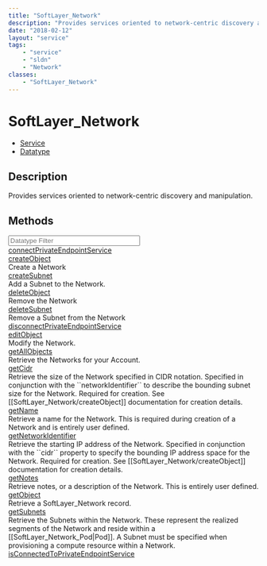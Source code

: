 ```yaml
---
title: "SoftLayer_Network"
description: "Provides services oriented to network-centric discovery and manipulation."
date: "2018-02-12"
layout: "service"
tags:
    - "service"
    - "sldn"
    - "Network"
classes:
    - "SoftLayer_Network"
---
```

# SoftLayer_Network
<div id='service-datatype'>
    <ul id='sldn-reference-tabs'>
    <li id='service'> <a href='/reference/services/SoftLayer_Network' >Service</a></li>    <li id='datatype'> <a href='/reference/datatypes/SoftLayer_Network' >Datatype</a></li>
    </ul>
</div>

## Description
Provides services oriented to network-centric discovery and manipulation. 



        
<div id="properties" class="content">
    <h2>Methods</h2>
    <div class="view-filters">
        <div class="clearfix">
            <div class="search-input-box">
                <input placeholder="Datatype Filter" onkeyup="titleSearch(inputId='edit-combine', divId='method-div', elementClass='method-row')" 
                    type="text" id="edit-combine" value="" size="30" maxlength="128" class="form-text">
            </div>
        </div>
    </div>
    <div id="method-div">
            <div class="method-row">
                        <span class='view-field-title'><a href='/reference/services/SoftLayer_Network/connectPrivateEndpointService'> connectPrivateEndpointService</a> </span>
            <div class='views-field-body'></div>
        </div>
            <div class="method-row">
                        <span class='view-field-title'><a href='/reference/services/SoftLayer_Network/createObject'> createObject</a> </span>
            <div class='views-field-body'>Create a Network</div>
        </div>
            <div class="method-row">
                        <span class='view-field-title'><a href='/reference/services/SoftLayer_Network/createSubnet'> createSubnet</a> </span>
            <div class='views-field-body'>Add a Subnet to the Network.</div>
        </div>
            <div class="method-row">
                        <span class='view-field-title'><a href='/reference/services/SoftLayer_Network/deleteObject'> deleteObject</a> </span>
            <div class='views-field-body'>Remove the Network</div>
        </div>
            <div class="method-row">
                        <span class='view-field-title'><a href='/reference/services/SoftLayer_Network/deleteSubnet'> deleteSubnet</a> </span>
            <div class='views-field-body'>Remove a Subnet from the Network</div>
        </div>
            <div class="method-row">
                        <span class='view-field-title'><a href='/reference/services/SoftLayer_Network/disconnectPrivateEndpointService'> disconnectPrivateEndpointService</a> </span>
            <div class='views-field-body'></div>
        </div>
            <div class="method-row">
                        <span class='view-field-title'><a href='/reference/services/SoftLayer_Network/editObject'> editObject</a> </span>
            <div class='views-field-body'>Modify the Network.</div>
        </div>
            <div class="method-row">
                        <span class='view-field-title'><a href='/reference/services/SoftLayer_Network/getAllObjects'> getAllObjects</a> </span>
            <div class='views-field-body'>Retrieve the Networks for your Account.</div>
        </div>
            <div class="method-row">
                        <span class='view-field-title'><a href='/reference/services/SoftLayer_Network/getCidr'> getCidr</a> </span>
            <div class='views-field-body'>Retrieve the size of the Network specified in CIDR notation. Specified in conjunction with the ``networkIdentifier`` to describe the bounding subnet size for the Network. Required for creation. See [[SoftLayer_Network/createObject]] documentation for creation details.</div>
        </div>
            <div class="method-row">
                        <span class='view-field-title'><a href='/reference/services/SoftLayer_Network/getName'> getName</a> </span>
            <div class='views-field-body'>Retrieve a name for the Network. This is required during creation of a Network and is entirely user defined.</div>
        </div>
            <div class="method-row">
                        <span class='view-field-title'><a href='/reference/services/SoftLayer_Network/getNetworkIdentifier'> getNetworkIdentifier</a> </span>
            <div class='views-field-body'>Retrieve the starting IP address of the Network. Specified in conjunction with the ``cidr`` property to specify the bounding IP address space for the Network. Required for creation. See [[SoftLayer_Network/createObject]] documentation for creation details.</div>
        </div>
            <div class="method-row">
                        <span class='view-field-title'><a href='/reference/services/SoftLayer_Network/getNotes'> getNotes</a> </span>
            <div class='views-field-body'>Retrieve notes, or a description of the Network. This is entirely user defined.</div>
        </div>
            <div class="method-row">
                        <span class='view-field-title'><a href='/reference/services/SoftLayer_Network/getObject'> getObject</a> </span>
            <div class='views-field-body'>Retrieve a SoftLayer_Network record.</div>
        </div>
            <div class="method-row">
                        <span class='view-field-title'><a href='/reference/services/SoftLayer_Network/getSubnets'> getSubnets</a> </span>
            <div class='views-field-body'>Retrieve the Subnets within the Network. These represent the realized segments of the Network and reside within a [[SoftLayer_Network_Pod|Pod]]. A Subnet must be specified when provisioning a compute resource within a Network.</div>
        </div>
            <div class="method-row">
                        <span class='view-field-title'><a href='/reference/services/SoftLayer_Network/isConnectedToPrivateEndpointService'> isConnectedToPrivateEndpointService</a> </span>
            <div class='views-field-body'></div>
        </div>
        </div>
</div>

